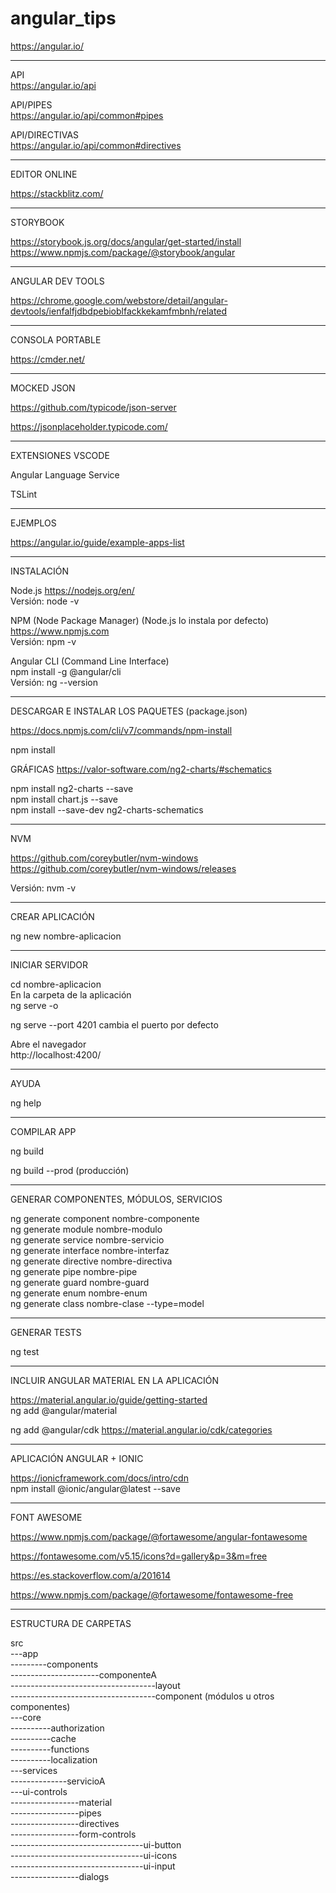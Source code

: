 # angular_tips  

https://angular.io/  


-------------------------------------- 

API  
https://angular.io/api  

API/PIPES  
https://angular.io/api/common#pipes 

API/DIRECTIVAS  
https://angular.io/api/common#directives  

  
--------------------------------------  

EDITOR ONLINE  

https://stackblitz.com/  
  
  
--------------------------------------  

STORYBOOK  


https://storybook.js.org/docs/angular/get-started/install  
https://www.npmjs.com/package/@storybook/angular  
  
--------------------------------------  

ANGULAR DEV TOOLS  

https://chrome.google.com/webstore/detail/angular-devtools/ienfalfjdbdpebioblfackkekamfmbnh/related  
  
  
--------------------------------------  

CONSOLA PORTABLE  

https://cmder.net/  


-------------------------------------- 


MOCKED JSON  

https://github.com/typicode/json-server  

https://jsonplaceholder.typicode.com/  

--------------------------------------  


EXTENSIONES VSCODE  

Angular Language Service  

TSLint  

--------------------------------------  

EJEMPLOS  

https://angular.io/guide/example-apps-list 

  

--------------------------------------  

INSTALACIÓN  

Node.js  https://nodejs.org/en/  
Versión: node -v  

NPM (Node Package Manager) (Node.js lo instala por defecto)  
https://www.npmjs.com  
Versión: npm -v  

Angular CLI  (Command Line Interface)  
npm install -g @angular/cli  
Versión: ng --version  


--------------------------------------  


DESCARGAR E INSTALAR LOS PAQUETES (package.json)  

https://docs.npmjs.com/cli/v7/commands/npm-install  

npm install  


GRÁFICAS  https://valor-software.com/ng2-charts/#schematics  

npm install ng2-charts --save  
npm install chart.js --save  
npm install --save-dev ng2-charts-schematics  


--------------------------------------  

NVM  

https://github.com/coreybutler/nvm-windows  
https://github.com/coreybutler/nvm-windows/releases  

Versión: nvm -v  

--------------------------------------  



 CREAR APLICACIÓN  
 
 ng new nombre-aplicacion  
 
 --------------------------------------  
 
 INICIAR SERVIDOR  
 
 cd nombre-aplicacion  
 En la carpeta de la aplicación  
 ng serve -o  
 
 ng serve --port 4201  cambia el puerto por defecto  
 
 
 Abre el navegador  
 http://localhost:4200/
 
 --------------------------------------  
 
 AYUDA 
 
 ng help
  
 --------------------------------------  
 
 COMPILAR APP
 
 ng build  
 
 ng build --prod  (producción)  
  
 --------------------------------------  
 
 GENERAR COMPONENTES, MÓDULOS, SERVICIOS  
 
 ng generate component nombre-componente  
 ng generate module nombre-modulo  
 ng generate service nombre-servicio  
 ng generate interface nombre-interfaz  
 ng generate directive nombre-directiva  
 ng generate pipe nombre-pipe  
 ng generate guard nombre-guard  
 ng generate enum nombre-enum  
 ng generate class nombre-clase --type=model  
 
  
 -------------------------------------  
 
 GENERAR TESTS  
 
 ng test  
 
   
 -------------------------------------   
 
 
 INCLUIR ANGULAR MATERIAL EN LA APLICACIÓN  
 
 https://material.angular.io/guide/getting-started  
 ng add @angular/material  
 
 ng add @angular/cdk https://material.angular.io/cdk/categories  
   
 --------------------------------------  
 
 APLICACIÓN ANGULAR + IONIC  
 
 https://ionicframework.com/docs/intro/cdn  
 npm install @ionic/angular@latest --save  
 
 
 --------------------------------------  
 
 FONT AWESOME 
 
 https://www.npmjs.com/package/@fortawesome/angular-fontawesome  
 
 https://fontawesome.com/v5.15/icons?d=gallery&p=3&m=free  
 
 https://es.stackoverflow.com/a/201614  
 
 https://www.npmjs.com/package/@fortawesome/fontawesome-free  
 
 
  
 --------------------------------------  
 
 ESTRUCTURA DE CARPETAS  
 
 src  
 ---app  
 ---------components  
 ----------------------componenteA  
 ------------------------------------layout  
 ------------------------------------component  (módulos u otros componentes)  
 ---core  
 ----------authorization  
 ----------cache  
 ----------functions  
 ----------localization  
 ---services  
 --------------servicioA  
 ---ui-controls  
 -----------------material  
 -----------------pipes  
 -----------------directives  
 -----------------form-controls  
 ---------------------------------ui-button  
 ---------------------------------ui-icons  
 ---------------------------------ui-input  
  -----------------dialogs  
 
 
 
 
 
 




